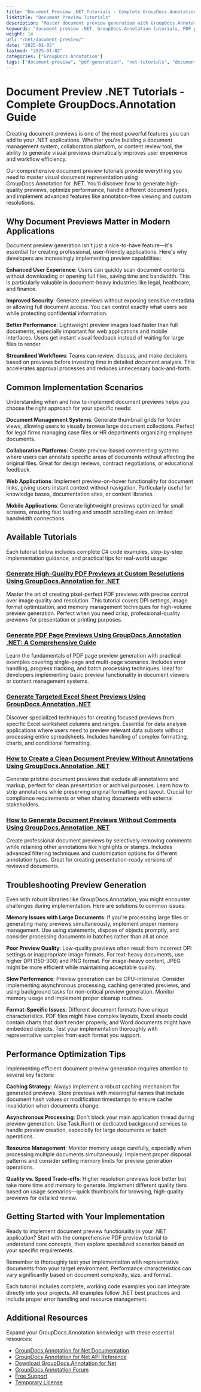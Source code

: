 ```yaml
---
title: "Document Preview .NET Tutorials - Complete GroupDocs.Annotation Guide"
linktitle: "Document Preview Tutorials"
description: "Master document preview generation with GroupDocs.Annotation .NET. Learn PDF previews, thumbnails, custom resolutions & annotation-free viewing with practical examples."
keywords: "document preview .NET, GroupDocs.Annotation tutorials, PDF preview generation, .NET document visualization, document thumbnails programmatically"
weight: 14
url: "/net/document-preview/"
date: "2025-01-02"
lastmod: "2025-01-02"
categories: ["GroupDocs.Annotation"]
tags: ["document-preview", "pdf-generation", "net-tutorials", "document-visualization"]
---
```


# Document Preview .NET Tutorials - Complete GroupDocs.Annotation Guide

Creating document previews is one of the most powerful features you can add to your .NET applications. Whether you're building a document management system, collaboration platform, or content review tool, the ability to generate visual previews dramatically improves user experience and workflow efficiency.

Our comprehensive document preview tutorials provide everything you need to master visual document representation using GroupDocs.Annotation for .NET. You'll discover how to generate high-quality previews, optimize performance, handle different document types, and implement advanced features like annotation-free viewing and custom resolutions.

## Why Document Previews Matter in Modern Applications

Document preview generation isn't just a nice-to-have feature—it's essential for creating professional, user-friendly applications. Here's why developers are increasingly implementing preview capabilities:

**Enhanced User Experience**: Users can quickly scan document contents without downloading or opening full files, saving time and bandwidth. This is particularly valuable in document-heavy industries like legal, healthcare, and finance.

**Improved Security**: Generate previews without exposing sensitive metadata or allowing full document access. You can control exactly what users see while protecting confidential information.

**Better Performance**: Lightweight preview images load faster than full documents, especially important for web applications and mobile interfaces. Users get instant visual feedback instead of waiting for large files to render.

**Streamlined Workflows**: Teams can review, discuss, and make decisions based on previews before investing time in detailed document analysis. This accelerates approval processes and reduces unnecessary back-and-forth.

## Common Implementation Scenarios

Understanding when and how to implement document previews helps you choose the right approach for your specific needs:

**Document Management Systems**: Generate thumbnail grids for folder views, allowing users to visually browse large document collections. Perfect for legal firms managing case files or HR departments organizing employee documents.

**Collaboration Platforms**: Create preview-based commenting systems where users can annotate specific areas of documents without affecting the original files. Great for design reviews, contract negotiations, or educational feedback.

**Web Applications**: Implement preview-on-hover functionality for document links, giving users instant context without navigation. Particularly useful for knowledge bases, documentation sites, or content libraries.

**Mobile Applications**: Generate lightweight previews optimized for small screens, ensuring fast loading and smooth scrolling even on limited bandwidth connections.

## Available Tutorials

Each tutorial below includes complete C# code examples, step-by-step implementation guidance, and practical tips for real-world usage:

### [Generate High-Quality PDF Previews at Custom Resolutions Using GroupDocs.Annotation for .NET](./generate-pdf-previews-custom-resolutions-groupdocs/)
Master the art of creating pixel-perfect PDF previews with precise control over image quality and resolution. This tutorial covers DPI settings, image format optimization, and memory management techniques for high-volume preview generation. Perfect when you need crisp, professional-quality previews for presentation or printing purposes.

### [Generate PDF Page Previews Using GroupDocs.Annotation .NET: A Comprehensive Guide](./generate-pdf-page-previews-groupdocs-annotation-net/)
Learn the fundamentals of PDF page preview generation with practical examples covering single-page and multi-page scenarios. Includes error handling, progress tracking, and batch processing techniques. Ideal for developers implementing basic preview functionality in document viewers or content management systems.

### [Generate Targeted Excel Sheet Previews Using GroupDocs.Annotation .NET](./groupdocs-annotation-net-create-previews-worksheet-columns/)
Discover specialized techniques for creating focused previews from specific Excel worksheet columns and ranges. Essential for data analysis applications where users need to preview relevant data subsets without processing entire spreadsheets. Includes handling of complex formatting, charts, and conditional formatting.

### [How to Create a Clean Document Preview Without Annotations Using GroupDocs.Annotation .NET](./create-document-preview-without-annotations-groupdocs-dotnet/)
Generate pristine document previews that exclude all annotations and markup, perfect for clean presentation or archival purposes. Learn how to strip annotations while preserving original formatting and layout. Crucial for compliance requirements or when sharing documents with external stakeholders.

### [How to Generate Document Previews Without Comments Using GroupDocs.Annotation .NET](./groupdocs-annotation-net-document-preview-no-comments/)
Create professional document previews by selectively removing comments while retaining other annotations like highlights or stamps. Includes advanced filtering techniques and customization options for different annotation types. Great for creating presentation-ready versions of reviewed documents.

## Troubleshooting Preview Generation

Even with robust libraries like GroupDocs.Annotation, you might encounter challenges during implementation. Here are solutions to common issues:

**Memory Issues with Large Documents**: If you're processing large files or generating many previews simultaneously, implement proper memory management. Use using statements, dispose of objects promptly, and consider processing documents in batches rather than all at once.

**Poor Preview Quality**: Low-quality previews often result from incorrect DPI settings or inappropriate image formats. For text-heavy documents, use higher DPI (150-300) and PNG format. For image-heavy content, JPEG might be more efficient while maintaining acceptable quality.

**Slow Performance**: Preview generation can be CPU-intensive. Consider implementing asynchronous processing, caching generated previews, and using background tasks for non-critical preview generation. Monitor memory usage and implement proper cleanup routines.

**Format-Specific Issues**: Different document formats have unique characteristics. PDF files might have complex layouts, Excel sheets could contain charts that don't render properly, and Word documents might have embedded objects. Test your implementation thoroughly with representative samples from each format you support.

## Performance Optimization Tips

Implementing efficient document preview generation requires attention to several key factors:

**Caching Strategy**: Always implement a robust caching mechanism for generated previews. Store previews with meaningful names that include document hash values or modification timestamps to ensure cache invalidation when documents change.

**Asynchronous Processing**: Don't block your main application thread during preview generation. Use Task.Run() or dedicated background services to handle preview creation, especially for large documents or batch operations.

**Resource Management**: Monitor memory usage carefully, especially when processing multiple documents simultaneously. Implement proper disposal patterns and consider setting memory limits for preview generation operations.

**Quality vs. Speed Trade-offs**: Higher resolution previews look better but take more time and memory to generate. Implement different quality tiers based on usage scenarios—quick thumbnails for browsing, high-quality previews for detailed review.

## Getting Started with Your Implementation

Ready to implement document preview functionality in your .NET application? Start with the comprehensive PDF preview tutorial to understand core concepts, then explore specialized scenarios based on your specific requirements.

Remember to thoroughly test your implementation with representative documents from your target environment. Performance characteristics can vary significantly based on document complexity, size, and format.

Each tutorial includes complete, working code examples you can integrate directly into your projects. All examples follow .NET best practices and include proper error handling and resource management.

## Additional Resources

Expand your GroupDocs.Annotation knowledge with these essential resources:

- [GroupDocs.Annotation for Net Documentation](https://docs.groupdocs.com/annotation/net/)
- [GroupDocs.Annotation for Net API Reference](https://reference.groupdocs.com/annotation/net/)
- [Download GroupDocs.Annotation for Net](https://releases.groupdocs.com/annotation/net/)
- [GroupDocs.Annotation Forum](https://forum.groupdocs.com/c/annotation)
- [Free Support](https://forum.groupdocs.com/)
- [Temporary License](https://purchase.groupdocs.com/temporary-license/)
